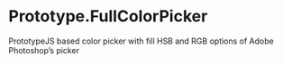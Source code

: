 Prototype.FullColorPicker
=========================

PrototypeJS based color picker with fill HSB and RGB options of Adobe Photoshop’s picker